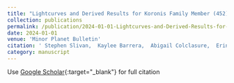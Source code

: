 ```yaml
---
title: "Lightcurves and Derived Results for Koronis Family Member (452) Hamiltonia"
collection: publications
permalink: /publication/2024-01-01-Lightcurves-and-Derived-Results-for-Koronis-Family-Member-452-Hamiltonia
date: 2024-01-01
venue: 'Minor Planet Bulletin'
citation: ' Stephen Slivan,  Kaylee Barrera,  Abigail Colclasure,  Erin Cusson,  Skylar Larsen,  Claire McLellan-Cassivi,  Summer Moulder,  Prajna Nair,  Paola Namphy,  Orisvaldo Neto,   others, &quot;Lightcurves and Derived Results for Koronis Family Member (452) Hamiltonia.&quot; Minor Planet Bulletin, 2024.'
category: manuscript
---
```

Use [Google Scholar](https://scholar.google.com/scholar?q=Lightcurves+and+Derived+Results+for+Koronis+Family+Member+(452)+Hamiltonia){:target="_blank"} for full citation